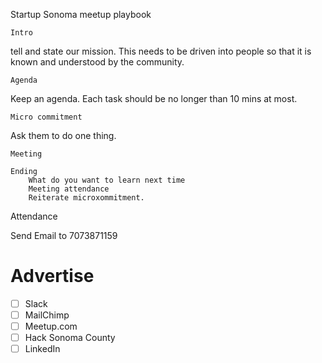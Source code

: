 Startup Sonoma meetup playbook

    Intro

tell and state our mission. This needs to be driven into people so that it is known and understood by the community.

    Agenda

Keep an agenda. Each task should be no longer than 10 mins at most.

    Micro commitment

Ask them to do one thing.

    Meeting

    Ending
        What do you want to learn next time
        Meeting attendance
        Reiterate microxommitment.

Attendance

Send Email to 7073871159


# Advertise

 - [ ] Slack
 - [ ] MailChimp
 - [ ] Meetup.com
 - [ ] Hack Sonoma County
 - [ ] LinkedIn
